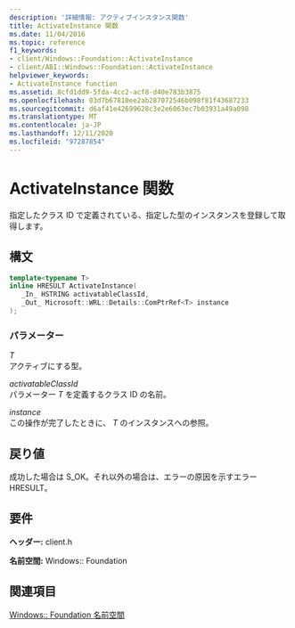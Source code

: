 ```yaml
---
description: '詳細情報: アクティブインスタンス関数'
title: ActivateInstance 関数
ms.date: 11/04/2016
ms.topic: reference
f1_keywords:
- client/Windows::Foundation::ActivateInstance
- client/ABI::Windows::Foundation::ActivateInstance
helpviewer_keywords:
- ActivateInstance function
ms.assetid: 8cfd1dd9-5fda-4cc2-acf8-d40e783b3875
ms.openlocfilehash: 03d7b67810ee2ab287072546b098f81f43687233
ms.sourcegitcommit: d6af41e42699628c3e2e6063ec7b03931a49a098
ms.translationtype: MT
ms.contentlocale: ja-JP
ms.lasthandoff: 12/11/2020
ms.locfileid: "97287854"
---
```

# <a name="activateinstance-function"></a>ActivateInstance 関数

指定したクラス ID で定義されている、指定した型のインスタンスを登録して取得します。

## <a name="syntax"></a>構文

```cpp
template<typename T>
inline HRESULT ActivateInstance(
   _In_ HSTRING activatableClassId,
   _Out_ Microsoft::WRL::Details::ComPtrRef<T> instance
);
```

### <a name="parameters"></a>パラメーター

*T*<br/>
アクティブにする型。

*activatableClassId*<br/>
パラメーター *T* を定義するクラス ID の名前。

*instance*<br/>
この操作が完了したときに、 *T* のインスタンスへの参照。

## <a name="return-value"></a>戻り値

成功した場合は S_OK。それ以外の場合は、エラーの原因を示すエラー HRESULT。

## <a name="requirements"></a>要件

**ヘッダー:** client.h

**名前空間:** Windows:: Foundation

## <a name="see-also"></a>関連項目

[Windows:: Foundation 名前空間](windows-foundation-namespace.md)
